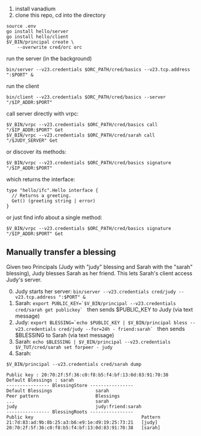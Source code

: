 

1. install vanadium
2. clone this repo, cd into the directory

```
source .env
go install hello/server
go install hello/client
$V_BIN/principal create \
    --overwrite cred/orc orc
```

run the server (in the background)
```
bin/server --v23.credentials $ORC_PATH/cred/basics --v23.tcp.address ":$PORT" &

```

run the client
```
bin/client --v23.credentials $ORC_PATH/cred/basics --server "/$IP_ADDR:$PORT"
```

call server directly with vrpc:
```
$V_BIN/vrpc --v23.credentials $ORC_PATH/cred/basics call "/$IP_ADDR:$PORT" Get
$V_BIN/vrpc --v23.credentials $ORC_PATH/cred/sarah call "/$JUDY_SERVER" Get
```

or discover its methods:
```
$V_BIN/vrpc --v23.credentials $ORC_PATH/cred/basics signature "/$IP_ADDR:$PORT"
```
which returns the interface:
```
type "hello/ifc".Hello interface {
  // Returns a greeting.
  Get() (greeting string | error)
}
```

or just find info about a single method:
```
$V_BIN/vrpc --v23.credentials $ORC_PATH/cred/basics signature "/$IP_ADDR:$PORT" Get
```


## Manually transfer a blessing

Given two Principals (Judy with "judy" blessing and Sarah with the "sarah" blessing), Judy blesses Sarah as her friend. This lets Sarah's client access Judy's server.

0. Judy starts her server: ```bin/server --v23.credentials cred/judy --v23.tcp.address ":$PORT" &```
1. Sarah: ```export PUBLIC_KEY=`$V_BIN/principal --v23.credentials cred/sarah get publickey` ```
   then sends $PUBLIC_KEY to Judy (via text message)
2. Judy: ```export BLESSING=`echo $PUBLIC_KEY | $V_BIN/principal bless --v23.credentials cred/judy --for=24h - friend:sarah` ```
   then sends $BLESSING to Sarah (via text message)
3. Sarah: ```echo $BLESSING | $V_BIN/principal --v23.credentials $V_TUT/cred/sarah set forpeer - judy```
4. Sarah:

```
$V_BIN/principal --v23.credentials cred/sarah dump

Public key : 20:70:2f:5f:36:c0:f8:b5:f4:bf:13:0d:83:91:70:38
Default Blessings : sarah
---------------- BlessingStore ----------------
Default Blessings                sarah
Peer pattern                     Blessings
...                              sarah
judy                             judy:friend:sarah
---------------- BlessingRoots ----------------
Public key                                        Pattern
21:7d:83:ad:9b:8b:25:a3:b6:e9:1e:d9:19:25:73:21   [judy]
20:70:2f:5f:36:c0:f8:b5:f4:bf:13:0d:83:91:70:38   [sarah]

```
